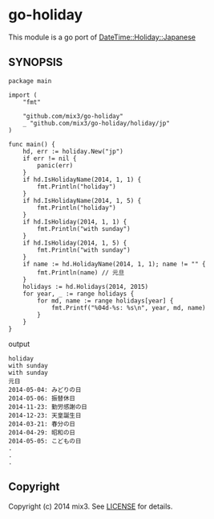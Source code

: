 # go-holiday

This module is a go port of [DateTime::Holiday::Japanese](http://coderepos.org/share/browser/lang/perl/DateTime-Holiday-Japanese)

## SYNOPSIS

```
package main

import (
	"fmt"

	"github.com/mix3/go-holiday"
	_ "github.com/mix3/go-holiday/holiday/jp"
)

func main() {
	hd, err := holiday.New("jp")
	if err != nil {
		panic(err)
	}
	if hd.IsHolidayName(2014, 1, 1) {
		fmt.Println("holiday")
	}
	if hd.IsHolidayName(2014, 1, 5) {
		fmt.Println("holiday")
	}
	if hd.IsHoliday(2014, 1, 1) {
		fmt.Println("with sunday")
	}
	if hd.IsHoliday(2014, 1, 5) {
		fmt.Println("with sunday")
	}
	if name := hd.HolidayName(2014, 1, 1); name != "" {
		fmt.Println(name) // 元旦
	}
	holidays := hd.Holidays(2014, 2015)
	for year, _ := range holidays {
		for md, name := range holidays[year] {
			fmt.Printf("%04d-%s: %s\n", year, md, name)
		}
	}
}
```

output
```
holiday
with sunday
with sunday
元日
2014-05-04: みどりの日
2014-05-06: 振替休日
2014-11-23: 勤労感謝の日
2014-12-23: 天皇誕生日
2014-03-21: 春分の日
2014-04-29: 昭和の日
2014-05-05: こどもの日
.
.
.
```

## Copyright

Copyright (c) 2014 mix3. See [LICENSE](LICENSE) for details.
